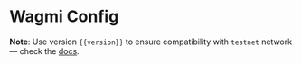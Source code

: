 <script setup>
  import { data } from '../../versions.data'
  const { version } = data
</script>

# Wagmi Config

**Note**: Use version `{{version}}` to ensure compatibility with `testnet` network — check the [docs](https://docs.fuel.network/guides/installation/#using-the-latest-toolchain).
